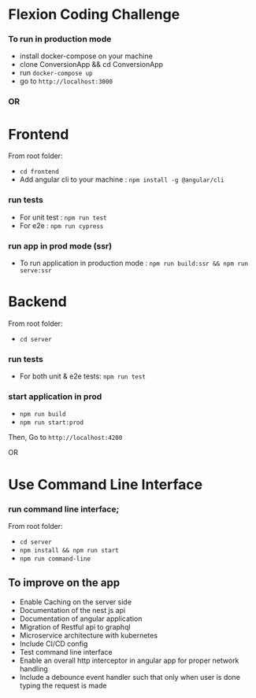 # Flexion Coding Challenge


### To run in production mode
* install docker-compose on your machine
* clone ConversionApp && cd ConversionApp
* run `docker-compose up`
* go to `http://localhost:3000`

### OR

# Frontend
From root folder:
* `cd frontend`
* Add angular cli to your machine : `npm install -g @angular/cli`
### run tests
* For unit test : `npm run test`
* For e2e : `npm run cypress`
### run app in prod mode (ssr)
* To run application in production mode : `npm run build:ssr && npm run serve:ssr`


# Backend
From root folder:
* `cd server`
### run tests
* For both unit & e2e tests: `npm run test`
### start application in prod
* `npm run build`
* `npm run start:prod`

Then,
Go to `http://localhost:4200`

OR 

# Use Command Line Interface
### run command line interface;
From root folder:
* `cd server`
* `npm install && npm run start`
* `npm run command-line`


## To improve on the app

* Enable Caching on the server side
* Documentation of the nest js api
* Documentation of angular application
* Migration of Restful api to graphql 
* Microservice architecture with kubernetes
* Include CI/CD config
* Test command line interface
* Enable an overall http interceptor in angular app for proper network handling
* Include a debounce event handler such that only when user is done typing the request is made


